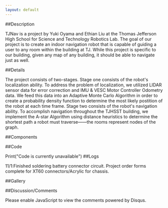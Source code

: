 ```yaml
---
layout: default
---
```

##Description

TJNav is a project by Yuki Oyama and Ethian Liu at the Thomas Jefferson High School for Science and Technology Robotics Lab. The goal of our project is to create an indoor navigation robot that is capable of guiding a user to any room within the building at TJ. While this project is specific to our building, given any map of any building, it should be able to navigate just as well.

##Details

The project consists of two-stages. Stage one consists of the robot's localization ability. To address the problem of localization, we utilized LIDAR sensor data for error correction and IMU & VESC Motor Controller Odometry data. We feed this data into an Adaptive Monte Carlo Algorithm in order to create a probability density function to determine the most likely postition of the robot at each time frame. Stage two consists of the robot's navigation ability. To accomplish navigation throughout the TJHSST building, we implement the A-star Algorithm using distance heuristics to determine the shortest path a robot must traverse——the rooms represent nodes of the graph.

##Components

##Code

Print("Code is currently unavailable")
##Logs

11/1:Finished soldering battery connector circuit. Project order forms complete for XT60 connectors/Acrylic for chassis.

##Gallery

##Discussion/Comments

<script> var disqus_config = function () { this.page.url = PAGE_URL; this.page.identifier = PAGE_IDENTIFIER; }; (function() { var d = document, s = d.createElement('script'); s.src = 'https://https-yukioyama-github-io-robot-localization.disqus.com/embed.js'; s.setAttribute('data-timestamp', +new Date()); (d.head || d.body).appendChild(s); })(); </script> Please enable JavaScript to view the comments powered by Disqus.
